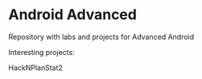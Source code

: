 # Android Advanced
Repository with labs and projects for Advanced Android 

Interesting projects:

HackNPlanStat2
